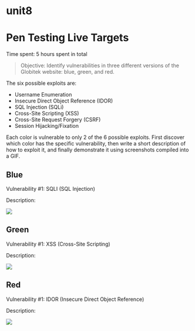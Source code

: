 # unit8

# Pen Testing Live Targets

Time spent: 5 hours spent in total

> Objective: Identify vulnerabilities in three different versions of the Globitek website: blue, green, and red.

The six possible exploits are:

* Username Enumeration
* Insecure Direct Object Reference (IDOR)
* SQL Injection (SQLi)
* Cross-Site Scripting (XSS)
* Cross-Site Request Forgery (CSRF)
* Session Hijacking/Fixation

Each color is vulnerable to only 2 of the 6 possible exploits. First discover which color has the specific vulnerability, then write a short description of how to exploit it, and finally demonstrate it using screenshots compiled into a GIF.

## Blue

Vulnerability #1: SQLI (SQL Injection)

Description:

<img src="BLUE_sqli.gif">


## Green

Vulnerability #1: XSS (Cross-Site Scripting)

Description:

<img src="Green_XSS.gif">


## Red

Vulnerability #1: IDOR (Insecure Direct Object Reference)

Description:

<img src="Red_Idor.gif">



